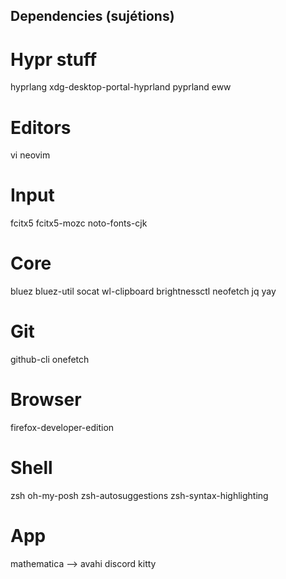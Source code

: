 ## Dependencies (sujétions)
# Hypr stuff
hyprlang
xdg-desktop-portal-hyprland
pyprland
eww

# Editors
vi
neovim

# Input
fcitx5
fcitx5-mozc
noto-fonts-cjk

# Core
bluez
bluez-util
socat
wl-clipboard
brightnessctl
neofetch
jq
yay

# Git
github-cli
onefetch

# Browser
firefox-developer-edition

# Shell
zsh
oh-my-posh
zsh-autosuggestions
zsh-syntax-highlighting

# App
mathematica --> avahi
discord
kitty
